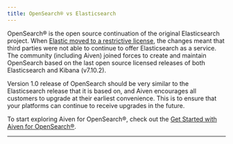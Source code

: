 ```yaml
---
title: OpenSearch® vs Elasticsearch
---
```


OpenSearch® is the open source continuation of the original
Elasticsearch project. When [Elastic moved to a restrictive
license](https://www.elastic.co/blog/licensing-change), the changes
meant that third parties were not able to continue to offer
Elasticsearch as a service. The community (including Aiven) joined
forces to create and maintain OpenSearch based on the last open source
licensed releases of both Elasticsearch and Kibana (v7.10.2).

Version 1.0 release of OpenSearch should be very similar to the
Elasticsearch release that it is based on, and Aiven encourages all
customers to upgrade at their earliest convenience. This is to ensure
that your platforms can continue to receive upgrades in the future.

To start exploring Aiven for OpenSearch®, check out the
[Get Started with Aiven for OpenSearch®](/docs/products/opensearch/get-started).

------------------------------------------------------------------------
